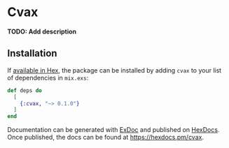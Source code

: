 # Cvax

**TODO: Add description**

## Installation

If [available in Hex](https://hex.pm/docs/publish), the package can be installed
by adding `cvax` to your list of dependencies in `mix.exs`:

```elixir
def deps do
  [
    {:cvax, "~> 0.1.0"}
  ]
end
```

Documentation can be generated with [ExDoc](https://github.com/elixir-lang/ex_doc)
and published on [HexDocs](https://hexdocs.pm). Once published, the docs can
be found at <https://hexdocs.pm/cvax>.

